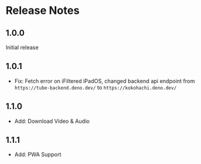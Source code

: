 # Release Notes

## 1.0.0
Initial release

## 1.0.1
- Fix: Fetch error on iFiltered iPadOS, changed backend api endpoint from `https://tube-backend.deno.dev/` to `https://kokohachi.deno.dev/`

## 1.1.0
- Add: Download Video & Audio

## 1.1.1
- Add: PWA Support